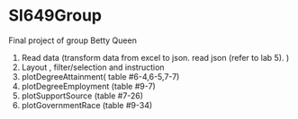 # SI649Group
Final project of group Betty Queen

1. Read data (transform data from excel to json. read json (refer to lab 5). )
2. Layout , filter/selection and instruction
3. plotDegreeAttainment( table #6-4,6-5,7-7)
4. plotDegreeEmployment (table #9-7)
5. plotSupportSource (table #7-26)
6. plotGovernmentRace (table #9-34)
